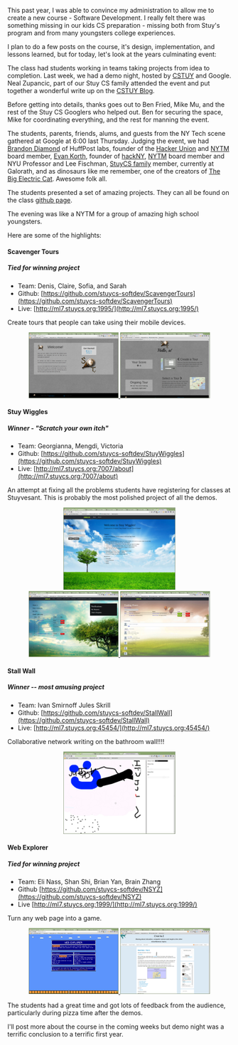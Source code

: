 <!--
.. title: Demo Night
.. slug: 2013-06-27-Demo_Night.md
.. date: 2013-06-27
.. tags: 
.. type: text
-->


This past year, I was able to convince my administration to allow me
to create a new course - Software Development. I really felt there was
something missing in our kids CS preparation - missing both from
Stuy's program and from many youngsters college experiences.

I plan to do a few posts on the course, it's design, implementation,
and lessons learned, but for today, let's look at the years
culminating event:

The class had students working in teams taking projects from idea to
completion. Last week, we had a demo night, hosted by
[CSTUY](http://cstuy.org) and Google. Neal Zupancic, part of our Stuy
CS family attended the event and put together a wonderful write up on
the [CSTUY
Blog](http://cstuy.org/blog/stuy-cs-software-development-demo-night-neal-zupancic).

Before getting into details, thanks goes out to Ben Fried, Mike Mu,
and the rest of the Stuy CS Googlers who helped out. Ben for securing
the space, Mike for coordinating everything, and the rest for manning
the event.

The students, parents, friends, alums, and guests from the NY Tech scene gathered at Google at 6:00 last Thursday. Judging the event, we had 
[Brandon Diamond](https://twitter.com/brandondiamond) of HuffPost labs, founder of the [Hacker Union](http://www.hackerunion.org/) and [NYTM](http://nytm.org) board member, [Evan Korth](https://twitter.com/evankorth), founder of [hackNY](http://hackny.org), [NYTM](http://nytm.org) board member and NYU Professor and Lee Fischman, [StuyCS family](http://family.stuycs.org) member, currently at Galorath, and as dinosaurs like me remember, one of the creators of [The Big Electric Cat](http://en.wikipedia.org/wiki/The_Big_Electric_Cat). Awesome folk all.

The students presented a set of amazing projects. They can all be
found on the class [github page](http://github.com/stuycs-softdev).

The evening was like a NYTM for a group of amazing high school youngsters.

Here are some of the highlights:

#### Scavenger Tours
##### Tied for winning project
* Team: Denis, Claire, Sofia, and Sarah
* Github: [https://github.com/stuycs-softdev/ScavengerTours](https://github.com/stuycs-softdev/ScavengerTours)
* Live: [http://ml7.stuycs.org:1995/](http://ml7.stuycs.org:1995/)


Create tours that people can take using their mobile devices.

<div align="center">
<a href="/img/demo-night-06-27-2013/tours-login.png" rel="lightbox">
<img width="40%" src="/img/demo-night-06-27-2013/tours-login.png" class="" alt="" />
</a>
<a href="/img/demo-night-06-27-2013/tours-mainpage.png" rel="lightbox">
<img width="40%" src="/img/demo-night-06-27-2013/tours-mainpage.png" class="" alt="" />
</a>
</div>


#### Stuy Wiggles
##### Winner - "Scratch your own itch"
* Team: Georgianna, Mengdi, Victoria
* Github: [https://github.com/stuycs-softdev/StuyWiggles](https://github.com/stuycs-softdev/StuyWiggles)
* Live: [http://ml7.stuycs.org:7007/about](http://ml7.stuycs.org:7007/about)

An attempt at fixing all the problems students have registering for classes at Stuyvesant. This is probably the most polished project of all the demos.

<div align="center">
<a href="/img/demo-night-06-27-2013/stuywiggles-login.png" rel="lightbox">
<img width="50%" src="/img/demo-night-06-27-2013/stuywiggles-login.png" class="" alt="" />
</a>
</div>


<div align="center">
<a href="/img/demo-night-06-27-2013/stuywiggles-profile.png" rel="lightbox">
<img width="40%" src="/img/demo-night-06-27-2013/stuywiggles-profile.png" class="" alt="" />
</a>
<a href="/img/demo-night-06-27-2013/stuywiggles-trading.png" rel="lightbox">
<img width="40%" src="/img/demo-night-06-27-2013/stuywiggles-trading.png" class="" alt="" />
</a>
</div>




#### Stall Wall
##### Winner -- most amusing project
* Team: Ivan Smirnoff Jules Skrill
* Github: [https://github.com/stuycs-softdev/StallWall](https://github.com/stuycs-softdev/StallWall)
* Live: [http://ml7.stuycs.org:45454/](http://ml7.stuycs.org:45454/)

Collaborative network writing on the bathroom wall!!!!

<div align="center">
<a href="/img/demo-night-06-27-2013/stallwall.png" rel="lightbox">
<img width="50%" src="/img/demo-night-06-27-2013/stallwall.png" class="" alt="" />
</a>
</div>


#### Web Explorer
##### Tied for winning project
* Team: Eli Nass, Shan Shi, Brian Yan, Brain Zhang
* Github [https://github.com/stuycs-softdev/NSYZ](https://github.com/stuycs-softdev/NSYZ)
* Live [http://ml7.stuycs.org:1999/](http://ml7.stuycs.org:1999/)

  
Turn any web page into a game.

<div align="center">
<a href="/img/demo-night-06-27-2013/web-explorer-main.png" rel="lightbox">
<img width="40%" src="/img/demo-night-06-27-2013/web-explorer-main.png" class="" alt="" />
</a>
<a href="/img/demo-night-06-27-2013/web-explorer-inaction.png" rel="lightbox">
<img width="40%" src="/img/demo-night-06-27-2013/web-explorer-inaction.png" class="" alt="" />
</a>
</div>

The students had a great time and got lots of feedback from the
audience, particularly during pizza time after the demos.


I'll post more about the course in the coming weeks but demo night was
a terrific conclusion to a terrific first year.


